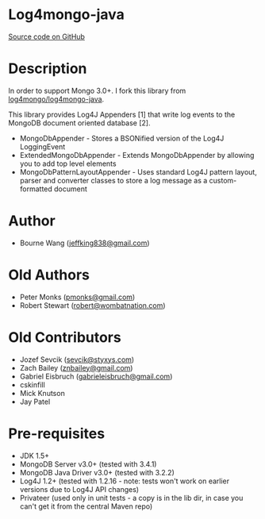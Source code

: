 Log4mongo-java
================

[Source code on GitHub](https://github.com/hhaa12321/log4j-mongo)

# Description
In order to support Mongo 3.0+. I fork this library from [log4mongo/log4mongo-java](https://github.com/log4mongo/log4mongo-java).

This library provides Log4J Appenders [1] that write log events to the
MongoDB document oriented database [2].

* MongoDbAppender - Stores a BSONified version of the Log4J LoggingEvent
* ExtendedMongoDbAppender - Extends MongoDbAppender by allowing you to add top level elements
* MongoDbPatternLayoutAppender - Uses standard Log4J pattern layout, parser
    and converter classes to store a log message as a custom-formatted document

# Author
* Bourne Wang (jeffking838@gmail.com)

# Old Authors
* Peter Monks (pmonks@gmail.com)
* Robert Stewart (robert@wombatnation.com)

# Old Contributors
* Jozef Sevcik (sevcik@styxys.com)
* Zach Bailey (znbailey@gmail.com)
* Gabriel Eisbruch (gabrieleisbruch@gmail.com)
* cskinfill
* Mick Knutson
* Jay Patel

# Pre-requisites
* JDK 1.5+
* MongoDB Server v3.0+ (tested with 3.4.1)
* MongoDB Java Driver v3.0+ (tested with 3.2.2)
* Log4J 1.2+ (tested with 1.2.16 - note: tests won't work on earlier versions due to Log4J API changes)
* Privateer (used only in unit tests - a copy is in the lib dir, in case you can't get it
from the central Maven repo)
